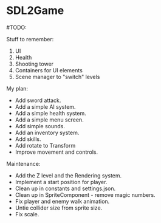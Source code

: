 # SDL2Game

#TODO:

Stuff to remember:
1. UI
2. Health
3. Shooting tower
4. Containers for UI elements
5. Scene manager to "switch" levels

My plan:
- Add sword attack.
- Add a simple AI system.
- Add a simple health system.
- Add a simple menu screen.
- Add simple sounds.
- Add an inventory system.
- Add skills.
- Add rotate to Transform
- Improve movement and controls.

Maintenance:
- Add the Z level and the Rendering system.
- Implement a start position for player.
- Clean up in constants and settings.json.
- Clean up in SpriteComponent - remove magic numbers.
- Fix player and enemy walk animation.
- Untie collider size from sprite size.
- Fix scale.